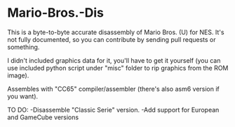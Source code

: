# Mario-Bros.-Dis
This is a byte-to-byte accurate disassembly of Mario Bros. (U) for NES.
It's not fully documented, so you can contribute by sending pull requests or something.

I didn't included graphics data for it, you'll have to get it yourself (you can use included python script under "misc" folder to rip graphics from the ROM image).

Assembles with "CC65" compiler/assembler (there's also asm6 version if you want).

TO DO:
-Disassemble "Classic Serie" version.
-Add support for European and GameCube versions
